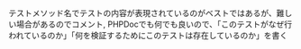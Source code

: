 テストメソッド名でテストの内容が表現されているのがベストではあるが、難しい場合があるのでコメント, PHPDocでも何でも良いので、「このテストがなぜ行われているのか」「何を検証するためにこのテストは存在しているのか」を書く